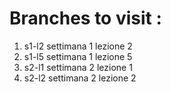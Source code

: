 # Branches to visit : 

1. s1-l2 settimana 1 lezione 2
2. s1-l5 settimana 1 lezione 5
3. s2-l1 settimana 2 lezione 1
4. s2-l2 settimana 2 lezione 2
